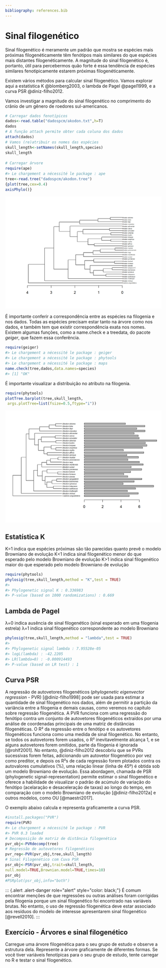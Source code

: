 ```yaml
---
bibliography: references.bib
---
```


# Sinal filogenético

Sinal filogenético é meramente um padrão que mostra se espécies mais próximas filogenéticamente têm fenótipos mais similares do que espécies mais distantes filogenéticamente. A magnitude do sinal filogenético é, portanto, útil para percebermos quão forte é essa tendência de espécies similares fenotipicamente estarem próximas filogenéticamente.

Existem vários métodos para calcular sinal filogenético. Vamos explorar aqui a estatística K @blomberg2003, o lambda de Pagel @pagel1999, e a curva PSR @diniz-filho2012.

Vamos investigar a magnitude do sinal filogenético no comprimento do crânio de um gênero de roedores sul-americanos.


```r
# Carregar dados fenotípicos
dados<-read.table("dadospcm/akodon.txt",h=T)
dados
# A função attach permite obter cada coluna dos dados
attach(dados)
# Vamos (re)atribuir os nomes das espécies
skull_length<-setNames(skull_length,species)
skull_length

# Carregar árvore
require(ape)
#> Le chargement a nécessité le package : ape
tree<-read.tree("dadospcm/akodon.tree")
{plot(tree,cex=0.4)
axisPhylo()}
```

<img src="04.2-pcmsinal_files/figure-html/unnamed-chunk-1-1.png" width="672" />

É importante conferir a correspondência entre as espécies na filogenia e nos dados. Todas as espécies precisam estar tanto na árvore como nos dados, e também tem que existir correspondência exata nos nomes. Existem algumas funções, como a name.check e a treedata, do pacote *geiger*, que fazem essa conferência.


```r
require(geiger)
#> Le chargement a nécessité le package : geiger
#> Le chargement a nécessité le package : phytools
#> Le chargement a nécessité le package : maps
name.check(tree,dados,data.names=species)
#> [1] "OK"
```

É importante visualizar a distribuição no atributo na filogenia.


```r
require(phytools)
plotTree.barplot(tree,skull_length,
 args.plotTree=list(fsize=0.5,ftype="i"))
```

<img src="04.2-pcmsinal_files/figure-html/unnamed-chunk-3-1.png" width="672" />

## Estatística K

K=1 indica que espécies próximas são tão parecidas quanto prevê o modelo Browniano de evolução K\<1 indica sinal filogenético menor do que esperado pelo modelo Browniano de evolução K\>1 indica sinal filogenético maior do que esperado pelo modelo Browniano de evolução


```r
require(phytools)
phylosig(tree,skull_length,method = "K",test = TRUE)
#> 
#> Phylogenetic signal K : 0.336983 
#> P-value (based on 1000 randomizations) : 0.669
```

## Lambda de Pagel

λ=0 indica ausência de sinal filogenético (sinal esperado em uma filogenia estrela) λ=1 indica sinal filogenético correspondente ao modelo Browniano


```r
phylosig(tree,skull_length,method = "lambda",test = TRUE)
#> 
#> Phylogenetic signal lambda : 7.95528e-05 
#> logL(lambda) : -42.2205 
#> LR(lambda=0) : -0.000914493 
#> P-value (based on LR test) : 1
```

## Curva PSR

A regressão de autovetores filogenéticos (*phylogenetic eigenvector regression* - PVR) [@diniz-filho1998] pode ser usada para estimar a quantidade de sinal filogenético nos dados, além de permitir a partição da variância entre a filogenia e demais causas, como veremos no capítulo sobre regressão filogenética. A PVR funciona com uma regressão do fenótipo contra um conjunto de autovetores filogenéticos extraídos por uma análise de coordenadas principais de uma matriz de distâncias filogenéticas. O R² da regressão entre o fenótipo e os autovetores filogenéticos funciona como uma medida de sinal filogenético. No entanto, se todos os autovetores forem usados, o R² inevitavelmente alcança 1, e se alguns autovetores forem omitidos, parte da filogenia é ignorada [@rohlf2001]. No entanto, @diniz-filho2012 descobriu que se PVRs sucessivas forem feitas, adicionando um autovetor filogenético por vez como preditor, e depois os R²s de cada regressão forem plotados contra os autovalores cumulativos (%), uma relação linear (linha de 45º) é obtida sob um modelo Browniano de evolução. Essa abordagem, chamada de PSR (phylogenetic signal-representation) permite estimar o sinal filogenético e oferece a habilidade de visualizar o padrão de acúmulo de variação do fenótipo (acelaração e desaceleração de taxas) ao longo do tempo, em comparação com o modelo Browniano de evolução [@diniz-filho2012a] e outros modelos, como OU [@maestri2017].

O exemplo abaixo calcula e representa graficamente a curva PSR.


```r
#install.packages("PVR")
require(PVR)
#> Le chargement a nécessité le package : PVR
#> PVR 0.3 loaded
# Decomposição de matriz de distância filogenética
pvr_obj<-PVRdecomp(tree)
# Regressão de autovetores filogenéticos
pvr_reg<-PVR(pvr_obj,tree,skull_length)
# Sinal Filogenético com Cuva PSR
psr_obj<-PSR(pvr_obj,trait=skull_length,
null.model=TRUE,Brownian.model=TRUE,times=10)
psr_obj
#PSRplot(psr_obj,info="both")
```

::: {.alert .alert-danger role="alert" style="color: black;"}
É comum encontrar menções de que regressões ou outras análises foram corrigidas pela filogenia porque um sinal filogenético foi encontrado nas variáveis brutas. No entanto, o uso de regressão filogenética deve estar associado aos resíduos do modelo de interesse apresentarem sinal filogenético [@revell2010].
:::

## Exercício - Árvores e sinal filogenético

Carregue uma árvore filogenética para o seu grupo de estudo e observe a estrutura dela. Represente a árvore graficamente de diferentes formas. Se você tiver variáveis fenotípicas para o seu grupo de estudo, tente carregar no R e testar o sinal filogenético.
